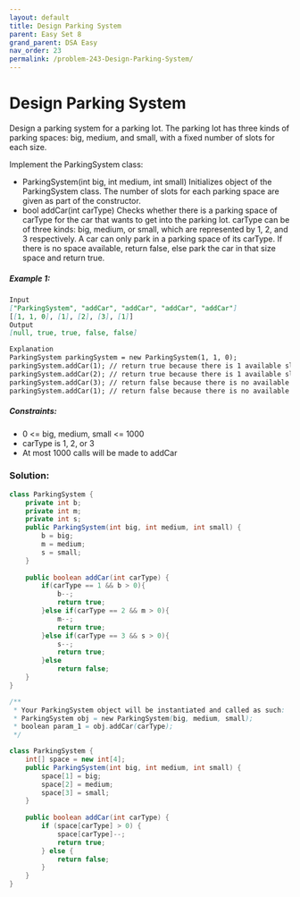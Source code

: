 ```yaml
---
layout: default
title: Design Parking System
parent: Easy Set 8
grand_parent: DSA Easy
nav_order: 23
permalink: /problem-243-Design-Parking-System/
---
```

# Design Parking System
Design a parking system for a parking lot. The parking lot has three kinds of parking spaces: big, medium, and small, with a fixed number of slots for each size.

Implement the ParkingSystem class:

* ParkingSystem(int big, int medium, int small) Initializes object of the ParkingSystem class. The number of slots for each parking space are given as part of the constructor.
* bool addCar(int carType) Checks whether there is a parking space of carType for the car that wants to get into the parking lot. carType can be of three kinds: big, medium, or small, which are represented by 1, 2, and 3 respectively. A car can only park in a parking space of its carType. If there is no space available, return false, else park the car in that size space and return true.

##### Example 1:
```markdown
Input
["ParkingSystem", "addCar", "addCar", "addCar", "addCar"]
[[1, 1, 0], [1], [2], [3], [1]]
Output
[null, true, true, false, false]

Explanation
ParkingSystem parkingSystem = new ParkingSystem(1, 1, 0);
parkingSystem.addCar(1); // return true because there is 1 available slot for a big car
parkingSystem.addCar(2); // return true because there is 1 available slot for a medium car
parkingSystem.addCar(3); // return false because there is no available slot for a small car
parkingSystem.addCar(1); // return false because there is no available slot for a big car. It is already occupied.
```
##### Constraints:
* 0 <= big, medium, small <= 1000
* carType is 1, 2, or 3
* At most 1000 calls will be made to addCar

### Solution:
```java
class ParkingSystem {
    private int b;
    private int m;
    private int s;
    public ParkingSystem(int big, int medium, int small) {
        b = big;
        m = medium;
        s = small;
    }
    
    public boolean addCar(int carType) {
        if(carType == 1 && b > 0){
            b--;
            return true;
        }else if(carType == 2 && m > 0){
            m--;
            return true;
        }else if(carType == 3 && s > 0){
            s--;
            return true;
        }else
            return false;
    }
}

/**
 * Your ParkingSystem object will be instantiated and called as such:
 * ParkingSystem obj = new ParkingSystem(big, medium, small);
 * boolean param_1 = obj.addCar(carType);
 */
```
```java
class ParkingSystem {
    int[] space = new int[4];
    public ParkingSystem(int big, int medium, int small) {
        space[1] = big;
        space[2] = medium;
        space[3] = small;
    }
    
    public boolean addCar(int carType) {
        if (space[carType] > 0) {
            space[carType]--;
            return true;
        } else {
            return false;
        }
    }
}
```